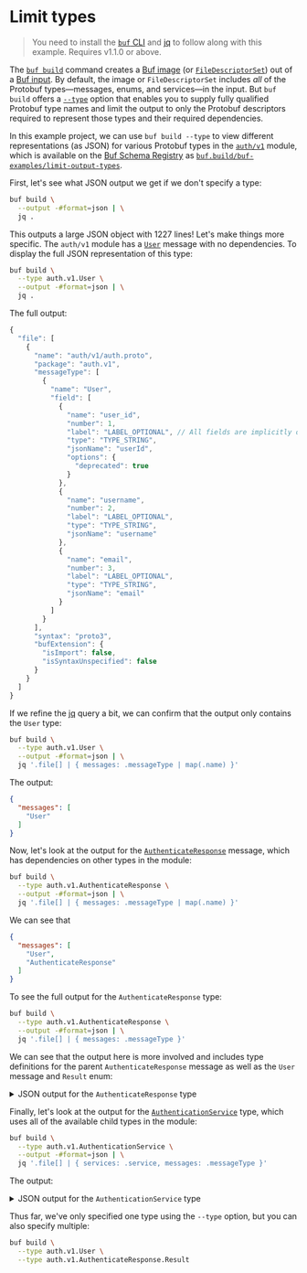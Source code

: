 # Limit types

> You need to install the [`buf` CLI][install] and [jq] to follow along with this example. Requires
> v1.1.0 or above.

The [`buf build`][build] command creates a [Buf image][image] (or
[`FileDescriptorSet`][filedescriptorset]) out of a [Buf input][input]. By default, the image or
`FileDescriptorSet` includes _all_ of the Protobuf types—messages, enums, and services—in the input.
But `buf build` offers a [`--type`][type] option that enables you to supply fully qualified Protobuf
type names and limit the output to only the Protobuf descriptors required to represent those types
and their required dependencies.

In this example project, we can use `buf build --type` to view different representations (as JSON)
for various Protobuf types in the [`auth/v1`](./auth/v1) module, which is available on the [Buf
Schema Registry][bsr] as [`buf.build/buf-examples/limit-output-types`][bsr-mod].

First, let's see what JSON output we get if we don't specify a type:

```sh
buf build \
  --output -#format=json | \
  jq .
```

This outputs a large JSON object with 1227 lines! Let's make things more specific. The `auth/v1`
module has a [`User`](./auth/v1#L5-9) message with no dependencies. To display the full JSON
representation of this type:

```sh
buf build \
  --type auth.v1.User \
  --output -#format=json | \
  jq .
```

The full output:

```javascript
{
  "file": [
    {
      "name": "auth/v1/auth.proto",
      "package": "auth.v1",
      "messageType": [
        {
          "name": "User",
          "field": [
            {
              "name": "user_id",
              "number": 1,
              "label": "LABEL_OPTIONAL", // All fields are implicitly optional in proto3
              "type": "TYPE_STRING",
              "jsonName": "userId",
              "options": {
                "deprecated": true
              }
            },
            {
              "name": "username",
              "number": 2,
              "label": "LABEL_OPTIONAL",
              "type": "TYPE_STRING",
              "jsonName": "username"
            },
            {
              "name": "email",
              "number": 3,
              "label": "LABEL_OPTIONAL",
              "type": "TYPE_STRING",
              "jsonName": "email"
            }
          ]
        }
      ],
      "syntax": "proto3",
      "bufExtension": {
        "isImport": false,
        "isSyntaxUnspecified": false
      }
    }
  ]
}
```

If we refine the [jq] query a bit, we can confirm that the output only contains the `User` type:

```sh
buf build \
  --type auth.v1.User \
  --output -#format=json | \
  jq '.file[] | { messages: .messageType | map(.name) }'
```

The output:

```json
{
  "messages": [
    "User"
  ]
}
```

Now, let's look at the output for the [`AuthenticateResponse`](./auth/v1#L18-30) message, which
has dependencies on other types in the module:

```sh
buf build \
  --type auth.v1.AuthenticateResponse \
  --output -#format=json | \
  jq '.file[] | { messages: .messageType | map(.name) }'
```

We can see that

```json
{
  "messages": [
    "User",
    "AuthenticateResponse"
  ]
}
```

To see the full output for the `AuthenticateResponse` type:

```sh
buf build \
  --type auth.v1.AuthenticateResponse \
  --output -#format=json | \
  jq '.file[] | { messages: .messageType }'
```

We can see that the output here is more involved and includes type definitions for the parent
`AuthenticateResponse` message as well as the `User` message and `Result` enum:

<details>
 <summary>JSON output for the <code>AuthenticateResponse</code> type</summary>

```json
{
  "messages": [
    {
      "name": "User",
      "field": [
        {
          "name": "user_id",
          "number": 1,
          "label": "LABEL_OPTIONAL",
          "type": "TYPE_STRING",
          "jsonName": "userId",
          "options": {
            "deprecated": true
          }
        },
        {
          "name": "username",
          "number": 2,
          "label": "LABEL_OPTIONAL",
          "type": "TYPE_STRING",
          "jsonName": "username"
        },
        {
          "name": "email",
          "number": 3,
          "label": "LABEL_OPTIONAL",
          "type": "TYPE_STRING",
          "jsonName": "email"
        }
      ]
    },
    {
      "name": "AuthenticateResponse",
      "field": [
        {
          "name": "result",
          "number": 1,
          "label": "LABEL_OPTIONAL",
          "type": "TYPE_ENUM",
          "typeName": ".auth.v1.AuthenticateResponse.Result",
          "jsonName": "result"
        },
        {
          "name": "user",
          "number": 2,
          "label": "LABEL_OPTIONAL",
          "type": "TYPE_MESSAGE",
          "typeName": ".auth.v1.User",
          "jsonName": "user"
        }
      ],
      "enumType": [
        {
          "name": "Result",
          "value": [
            {
              "name": "RESULT_UNSPECIFIED",
              "number": 0
            },
            {
              "name": "RESULT_AUTHENTICATION_SUCCESS",
              "number": 1
            },
            {
              "name": "RESULT_USER_NOT_FOUND",
              "number": 2
            },
            {
              "name": "RESULT_MALFORMED_REQUEST",
              "number": 3
            },
            {
              "name": "RESULT_AUTHENTICATION_FAILED",
              "number": 4
            },
            {
              "name": "RESULT_INCORRECT_PASSWORD",
              "number": 5,
              "options": {
                "deprecated": true
              }
            }
          ]
        }
      ]
    }
  ]
}
```
</details>

Finally, let's look at the output for the [`AuthenticationService`](./auth/v1#L32-34) type, which
uses all of the available child types in the module:

```sh
buf build \
  --type auth.v1.AuthenticationService \
  --output -#format=json | \
  jq '.file[] | { services: .service, messages: .messageType }'
```

The output:

<details>
 <summary>JSON output for the <code>AuthenticationService</code> type</summary>

```json
{
  "services": [
    {
      "name": "AuthenticationService",
      "method": [
        {
          "name": "Authenticate",
          "inputType": ".auth.v1.AuthenticateRequest",
          "outputType": ".auth.v1.AuthenticateResponse",
          "options": {}
        }
      ]
    }
  ],
  "messages": [
    {
      "name": "User",
      "field": [
        {
          "name": "user_id",
          "number": 1,
          "label": "LABEL_OPTIONAL",
          "type": "TYPE_STRING",
          "jsonName": "userId",
          "options": {
            "deprecated": true
          }
        },
        {
          "name": "username",
          "number": 2,
          "label": "LABEL_OPTIONAL",
          "type": "TYPE_STRING",
          "jsonName": "username"
        },
        {
          "name": "email",
          "number": 3,
          "label": "LABEL_OPTIONAL",
          "type": "TYPE_STRING",
          "jsonName": "email"
        }
      ]
    },
    {
      "name": "AuthenticateRequest",
      "field": [
        {
          "name": "user_id",
          "number": 1,
          "label": "LABEL_OPTIONAL",
          "type": "TYPE_STRING",
          "jsonName": "userId",
          "options": {
            "deprecated": true
          }
        },
        {
          "name": "username",
          "number": 2,
          "label": "LABEL_OPTIONAL",
          "type": "TYPE_STRING",
          "jsonName": "username"
        },
        {
          "name": "email",
          "number": 3,
          "label": "LABEL_OPTIONAL",
          "type": "TYPE_STRING",
          "jsonName": "email"
        },
        {
          "name": "password",
          "number": 4,
          "label": "LABEL_OPTIONAL",
          "type": "TYPE_STRING",
          "jsonName": "password"
        }
      ]
    },
    {
      "name": "AuthenticateResponse",
      "field": [
        {
          "name": "result",
          "number": 1,
          "label": "LABEL_OPTIONAL",
          "type": "TYPE_ENUM",
          "typeName": ".auth.v1.AuthenticateResponse.Result",
          "jsonName": "result"
        },
        {
          "name": "user",
          "number": 2,
          "label": "LABEL_OPTIONAL",
          "type": "TYPE_MESSAGE",
          "typeName": ".auth.v1.User",
          "jsonName": "user"
        }
      ],
      "enumType": [
        {
          "name": "Result",
          "value": [
            {
              "name": "RESULT_UNSPECIFIED",
              "number": 0
            },
            {
              "name": "RESULT_AUTHENTICATION_SUCCESS",
              "number": 1
            },
            {
              "name": "RESULT_USER_NOT_FOUND",
              "number": 2
            },
            {
              "name": "RESULT_MALFORMED_REQUEST",
              "number": 3
            },
            {
              "name": "RESULT_AUTHENTICATION_FAILED",
              "number": 4
            },
            {
              "name": "RESULT_INCORRECT_PASSWORD",
              "number": 5,
              "options": {
                "deprecated": true
              }
            }
          ]
        }
      ]
    }
  ]
}
```
</details>

Thus far, we've only specified one type using the `--type` option, but you can also specify
multiple:

```sh
buf build \
  --type auth.v1.User \
  --type auth.v1.AuthenticateResponse.Result
```

[bsr]: https://docs.buf.build/bsr
[bsr-mod]: https://buf.build/buf-examples/limit-output-types
[build]: https://docs.buf.build/build/usage
[filedescriptorset]: https://github.com/protocolbuffers/protobuf/blob/master/src/google/protobuf/descriptor.proto
[image]: https://docs.buf.build/reference/images
[input]: https://docs.buf.build/reference/inputs
[install]: https://docs.buf.build/installation
[jq]: https://stedolan.github.io/jq
[type]: https://docs.buf.build/build/usage#limit-to-specific-types
